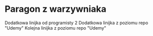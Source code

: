 # Paragon z warzywniaka
Dodatkowa linijka od programisty 2
Dodatkowa linijka z poziomu repo "Udemy"
Kolejna linijka z poziomu repo "Udemy"
